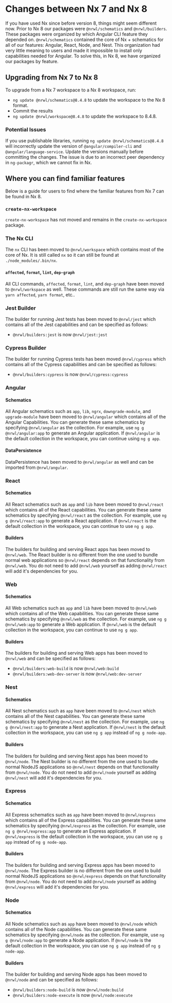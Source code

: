 # Changes between Nx 7 and Nx 8

If you have used Nx since before version 8, things might seem different now. Prior to Nx 8 our packages were `@nrwl/schematics` and `@nrwl/builders`. These packages were organized by which Angular CLI feature they depended on. `@nrwl/schematics` contained the core of Nx + schematics for all of our features: Angular, React, Node, and Nest. This organization had very little meaning to users and made it impossible to install only capabilities needed for Angular. To solve this, in Nx 8, we have organized our packages by feature.

## Upgrading from Nx 7 to Nx 8

To upgrade from a Nx 7 workspace to a Nx 8 workspace, run:

- `ng update @nrwl/schematics@8.4.8` to update the workspace to the Nx 8 format.
- Commit the results
- `ng update @nrwl/workspace@8.4.8` to update the workspace to 8.4.8.

### Potential Issues

If you use publishable libraries, running `ng update @nrwl/schematics@8.4.8` will incorrectly update the version of `@angular/compiler-cli` and `@angular/language-service`. Update the versions manually before committing the changes. The issue is due to an incorrect peer dependency in `ng-packagr`, which we cannot fix in Nx.

## Where you can find familiar features

Below is a guide for users to find where the familiar features from Nx 7 can be found in Nx 8.

### `create-nx-workspace`

`create-nx-workspace` has not moved and remains in the `create-nx-workspace` package.

### The Nx CLI

The `nx` CLI has been moved to `@nrwl/workspace` which contains most of the core of Nx. It is still called `nx` so it can still be found at `./node_modules/.bin/nx`.

#### `affected`, `format`, `lint`, `dep-graph`

All CLI commands, `affected`, `format`, `lint`, and `dep-graph` have been moved to `@nrwl/workspace` as well. These commands are still run the same way via `yarn affected`, `yarn format`, etc..

### Jest Builder

The builder for running Jest tests has been moved to `@nrwl/jest` which contains all of the Jest capabilities and can be specified as follows:

- `@nrwl/builders:jest` is now `@nrwl/jest:jest`

### Cypress Builder

The builder for running Cypress tests has been moved `@nrwl/cypress` which contains all of the Cypress capabilities and can be specified as follows:

- `@nrwl/builders:cypress` is now `@nrwl/cypress:cypress`

### Angular

#### Schematics

All Angular schematics such as `app`, `lib`, `ngrx`, `downgrade-module`, and `upgrade-module` have been moved to `@nrwl/angular` which contains all of the Angular Capabilities. You can generate these same schematics by specifying `@nrwl/angular` as the collection. For example, use `ng g @nrwl/angular:app` to generate an Angular application. If `@nrwl/angular` is the default collection in the workspace, you can continue using `ng g app`.

#### DataPersistence

DataPersistence has been moved to `@nrwl/angular` as well and can be imported from `@nrwl/angular`.

### React

#### Schematics

All React schematics such as `app` and `lib` have been moved to `@nrwl/react` which contains all of the React capabilities. You can generate these same schematics by specifying `@nrwl/react` as the collection. For example, use `ng g @nrwl/react:app` to generate a React application. If `@nrwl/react` is the default collection in the workspace, you can continue to use `ng g app`.

#### Builders

The builders for building and serving React apps has been moved to `@nrwl/web`. The React builder is no different from the one used to bundle normal web applications so `@nrwl/react` depends on that functionality from `@nrwl/web`. You do not need to add `@nrwl/web` yourself as adding `@nrwl/react` will add it's dependencies for you.

### Web

#### Schematics

All Web schematics such as `app` and `lib` have been moved to `@nrwl/web` which contains all of the Web capabilities. You can generate these same schematics by specifying `@nrwl/web` as the collection. For example, use `ng g @nrwl/web:app` to generate a Web application. If `@nrwl/web` is the default collection in the workspace, you can continue to use `ng g app`.

#### Builders

The builders for building and serving Web apps has been moved to `@nrwl/web` and can be specified as follows:

- `@nrwl/builders:web-build` is now `@nrwl/web:build`
- `@nrwl/builders:web-dev-server` is now `@nrwl/web:dev-server`

### Nest

#### Schematics

All Nest schematics such as `app` have been moved to `@nrwl/nest` which contains all of the Nest capabilities. You can generate these same schematics by specifying `@nrwl/nest` as the collection. For example, use `ng g @nrwl/nest:app` to generate a Nest application. If `@nrwl/nest` is the default collection in the workspace, you can use `ng g app` instead of `ng g node-app`.

#### Builders

The builders for building and serving Nest apps has been moved to `@nrwl/node`. The Nest builder is no different from the one used to bundle normal NodeJS applications so `@nrwl/nest` depends on that functionality from `@nrwl/node`. You do not need to add `@nrwl/node` yourself as adding `@nrwl/nest` will add it's dependencies for you.

### Express

#### Schematics

All Express schematics such as `app` have been moved to `@nrwl/express` which contains all of the Express capabilities. You can generate these same schematics by specifying `@nrwl/express` as the collection. For example, use `ng g @nrwl/express:app` to generate an Express application. If `@nrwl/express` is the default collection in the workspace, you can use `ng g app` instead of `ng g node-app`.

#### Builders

The builders for building and serving Express apps has been moved to `@nrwl/node`. The Express builder is no different from the one used to build normal NodeJS applications so `@nrwl/express` depends on that functionality from `@nrwl/node`. You do not need to add `@nrwl/node` yourself as adding `@nrwl/express` will add it's dependencies for you.

### Node

#### Schematics

All Node schematics such as `app` have been moved to `@nrwl/node` which contains all of the Node capabilities. You can generate these same schematics by specifying `@nrwl/node` as the collection. For example, use `ng g @nrwl/node:app` to generate a Node application. If `@nrwl/node` is the default collection in the workspace, you can use `ng g app` instead of `ng g node-app`.

#### Builders

The builder for building and serving Node apps has been moved to `@nrwl/node` and can be specified as follows:

- `@nrwl/builders:node-build` is now `@nrwl/node:build`
- `@nrwl/builders:node-execute` is now `@nrwl/node:execute`
